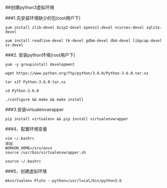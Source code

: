 ##创建python3虚拟环境

###1.先安装环境缺少的包(root用户下)
```
yum install zlib-devel bzip2-devel openssl-devel ncurses-devel sqlite-devel
```
```
yum install readline-devel tk-devel gdbm-devel db4-devel libpcap-devel xz-devel
```

###2. 安装python环境(root用户下)
```
yum -y groupinstall development
```
```
wget https://www.python.org/ftp/python/3.6.0/Python-3.6.0.tar.xz
```
```
tar xJf Python-3.6.0.tar.xz
```
```
cd Python-3.6.0
```
```
./configure && make && make install
```

###3.安装virtualenvwrapper
```
pip install virtualenv && pip install virtualenvwrapper
```
###4、配置环境变量
```
vim ~/.bashrc
添加
WORKON_HOME=/srv/envs
source /usr/bin/virtualenvwrapper.sh

source ~/.bashrc
```
###5、创建虚拟环境
```
mkvirtualenv Pluto --python=/usr/local/bin/python3.6
```

